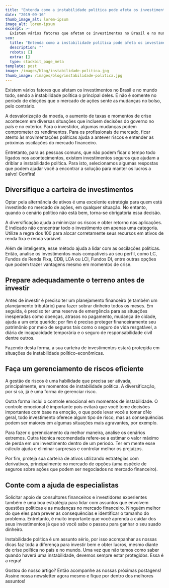 ```yaml
---
title: "Entenda como a instabilidade política pode afeta os investimentos"
date: "2019-09-16"
thumb_image_alt: lorem-ipsum
image_alt: lorem-ipsum
excerpt: >-
  Existem vários fatores que afetam os investimentos no Brasil e no mundo todo, sendo a instabilidade política o principal deles. E não é somente no período de eleições que o mercado de ações sente as mudanças no bolso, pelo contrário.
seo:
  title: "Entenda como a instabilidade política pode afeta os investimentos"
  description: ""
  robots: []
  extra: []
  type: stackbit_page_meta
template: post
image: /images/blog/instabilidade-politica.jpg
thumb_image: /images/blog/instabilidade-politica.jpg
---
```


Existem vários fatores que afetam os investimentos no Brasil e no mundo todo, sendo a instabilidade política o principal deles. E não é somente no período de eleições que o mercado de ações sente as mudanças no bolso, pelo contrário.

A desvalorização da moeda, o aumento de taxas e momentos de crise acontecem em diversas situações que incluem decisões do governo no país e no exterior. Para o investidor, algumas mudanças podem comprometer os rendimentos. Para os profissionais de mercado, ficar atento às movimentações políticas ajuda a antever riscos e entender as próximas oscilações do mercado financeiro.

Entretanto, para as pessoas comuns, que não podem ficar o tempo todo ligados nos acontecimentos, existem investimentos seguros que ajudam a driblar a instabilidade política. Para isto, selecionamos algumas respostas que podem ajudar você a encontrar a solução para manter os lucros a salvo! Confira!

## Diversifique a carteira de investimentos

Optar pela alternância de ativos é uma excelente estratégia para quem está investindo no mercado de ações, em qualquer situação. No entanto, quando o cenário político não está bem, torna-se obrigatória essa decisão.

A diversificação ajuda a minimizar os riscos e obter retorno nas aplicações. É indicado não concentrar todo o investimento em apenas uma categoria. Utilize a regra dos 100 para alocar corretamente seus recursos em ativos de renda fixa e renda variável.

Além de inteligente, esse método ajuda a lidar com as oscilações políticas. Então, analise os investimentos mais compatíveis ao seu perfil, como LC, Fundos de Renda Fixa, CDB, LCA ou LCI, Fundos DI, entre outras opções que podem trazer vantagens mesmo em momentos de crise.

## Prepare adequadamente o terreno antes de investir

Antes de investir é preciso ter um planejamento financeiro (e também um planejamento tributário) para fazer sobrar dinheiro todos os meses. Em seguida, é preciso ter uma reserva de emergência para as situações inesperadas como doenças, atrasos no pagamento, mudança de cidade, ajuda a um ente querido; por fim é preciso proteger financeiramente seu patrimônio por meio de seguros tais como o seguro de vida resgatável, a diária de incapacidade temporária e o seguro de responsabilidade civil dentre outros.

Fazendo desta forma, a sua carteira de investimentos estará protegida em situações de instabilidade político-econômicas.

## Faça um gerenciamento de riscos eficiente

A gestão de riscos é uma habilidade que precisa ser ativada, principalmente, em momentos de instabilidade política. A diversificação, por si só, já é uma forma de gerenciar risco.

Outra forma inclui o controle emocional em momentos de instabilidade. O controle emocional é importante pois evitará que você tome decisões importantes com base na emoção, o que pode levar você a tomar dNo geral, todo investimento oferece algum tipo de risco, mas as consequências podem ser maiores em algumas situações mais agravantes, por exemplo.

Para fazer o gerenciamento da melhor maneira, analise os cenários extremos. Outra técnica recomendada refere-se a estimar o valor máximo de perda em um investimento dentro de um período. Ter em mente esse cálculo ajuda e eliminar surpresas e controlar melhor os prejuízos.

Por fim, proteja sua carteira de ativos utilizando estratégias com derivativos, principalmente no mercado de opções (uma espécie de seguros sobre ações que podem ser negociados no mercado financeiro).

## Conte com a ajuda de especialistas

Solicitar apoio de consultores financeiros e investidores experientes também é uma boa estratégia para lidar com assuntos que envolvem questões políticas e as mudanças no mercado financeiro. Ninguém melhor do que eles para prever as consequências e identificar o tamanho do problema. Entretanto, é muito importante que você aprenda a cuidar dos seus investimentos já que só você sabe o passou para ganhar o seu suado dinheiro.

Instabilidade política é um assunto sério, por isso acompanhar as nossas dicas faz toda a diferença para investir bem e obter lucros, mesmo diante de crise política no país e no mundo. Uma vez que não temos como saber quando haverá uma instabilidade, devemos sempre estar protegidos. Essa é a regra!

Gostou do nosso artigo? Então acompanhe as nossas próximas postagens! Assine nossa newsletter agora mesmo e fique por dentro dos melhores assuntos!
